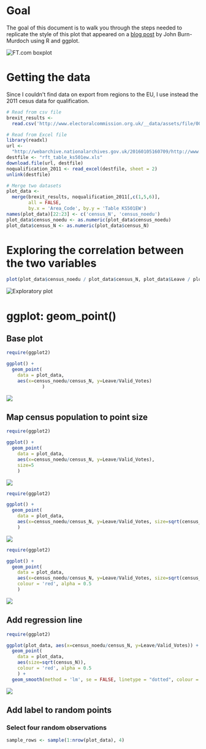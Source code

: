 Goal
====

The goal of this document is to walk you through the steps needed to replicate the style of this plot that appeared on a [blog post](https://www.ft.com/content/1ce1a720-ce94-3c32-a689-8d2356388a1f) by John Burn-Murdoch using R and ggplot.

![FT.com boxplot](https://raw.githubusercontent.com/fraba/ggplot_ws_replicate_ft_plot/master/figures/fig1.png "Burn-Murdoch's plot")

Getting the data
================

Since I couldn't find data on export from regions to the EU, I use instead the 2011 cesus data for qualification.

``` r
# Read from csv file
brexit_results <- 
  read.csv('http://www.electoralcommission.org.uk/__data/assets/file/0014/212135/EU-referendum-result-data.csv')

# Read from Excel file
library(readxl)
url <- 
  "http://webarchive.nationalarchives.gov.uk/20160105160709/http://www.ons.gov.uk/ons/rel/census/2011-census/key-statistics-for-local-authorities-in-england-and-wales/rft-table-ks501ew.xls"
destfile <- "rft_table_ks501ew.xls"
download.file(url, destfile)
noqualification_2011 <- read_excel(destfile, sheet = 2)
unlink(destfile)

# Merge two datasets
plot_data <-
  merge(brexit_results, noqualification_2011[,c(1,5,6)], 
        all = FALSE, 
        by.x = 'Area_Code', by.y = 'Table KS501EW')
names(plot_data)[22:23] <- c('census_N', 'census_noedu')
plot_data$census_noedu <- as.numeric(plot_data$census_noedu)
plot_data$census_N <- as.numeric(plot_data$census_N)
```

Exploring the correlation between the two variables
===================================================

``` r
plot(plot_data$census_noedu / plot_data$census_N, plot_data$Leave / plot_data$Valid_Votes)
```

![Exploratory plot](main_files/figure-markdown_github/exploratory-plot-1.png)

ggplot: geom\_point()
=====================

Base plot
---------

``` r
require(ggplot2)

ggplot() +
  geom_point(
    data = plot_data, 
    aes(x=census_noedu/census_N, y=Leave/Valid_Votes)
             )
```

![](main_files/figure-markdown_github/geom-point-1.png)

Map census population to point size
-----------------------------------

``` r
require(ggplot2)

ggplot() +
  geom_point(
    data = plot_data, 
    aes(x=census_noedu/census_N, y=Leave/Valid_Votes), 
    size=5
    )
```

![](main_files/figure-markdown_github/geom-point-wt-size-1-1.png)

``` r
require(ggplot2)

ggplot() +
  geom_point(
    data = plot_data, 
    aes(x=census_noedu/census_N, y=Leave/Valid_Votes, size=sqrt(census_N))
    )
```

![](main_files/figure-markdown_github/geom-point-wt-size-2-1.png)

``` r
require(ggplot2)

ggplot() +
  geom_point(
    data = plot_data, 
    aes(x=census_noedu/census_N, y=Leave/Valid_Votes, size=sqrt(census_N)),
    colour = 'red', alpha = 0.5
    )
```

![](main_files/figure-markdown_github/geom-point-wt-size-3-1.png)

Add regression line
-------------------

``` r
require(ggplot2)

ggplot(plot_data, aes(x=census_noedu/census_N, y=Leave/Valid_Votes)) +
  geom_point(
    data = plot_data, 
    aes(size=sqrt(census_N)),
    colour = 'red', alpha = 0.5
    ) +
  geom_smooth(method = 'lm', se = FALSE, linetype = "dotted", colour = 'black', size = 0.7)
```

![](main_files/figure-markdown_github/geom-smooth-1.png)

Add label to random points
--------------------------

### Select four random observations

``` r
sample_rows <- sample(1:nrow(plot_data), 4)
```
